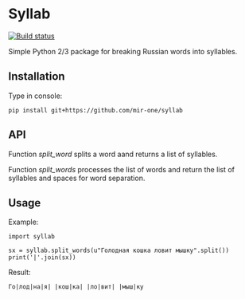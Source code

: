 # Syllab

[![Build status](https://travis-ci.org/mir-one/syllab.svg?master)](https://travis-ci.org/mir-one)

Simple Python 2/3 package for breaking Russian words into syllables.

## Installation

Type in console:

```
pip install git+https://github.com/mir-one/syllab
```

## API

Function *split_word* splits a word aand returns a list of syllables. 

Function *split_words* processes the list of words and return the list of syllables and spaces for word separation.

## Usage


Example:

```
import syllab

sx = syllab.split_words(u"Голодная кошка ловит мышку".split())
print('|'.join(sx))
```

Result:

```
Го|лод|на|я| |кош|ка| |ло|вит| |мыш|ку
```
